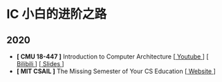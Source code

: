 # IC 小白的进阶之路

## 2020

* **[ CMU 18-447 ]** Introduction to Computer Architecture [[ Youtube ](https://www.youtube.com/playlist?list=PL5PHm2jkkXmi5CxxI7b3JCL1TWybTDtKq)] [[ Bilibili ](https://www.bilibili.com/video/BV1PT4y1M7gM)] [[ Slides ](https://course.ece.cmu.edu/~ece447/s15/doku.php?id=schedule)]
* **[ MIT CSAIL ]** The Missing Semester of Your CS Education [[ Website ](https://missing.csail.mit.edu/)]